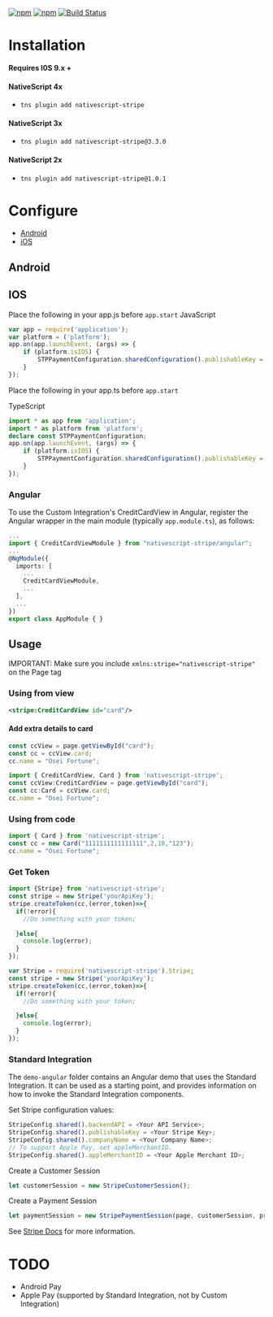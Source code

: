 [![npm](https://img.shields.io/npm/v/nativescript-stripe.svg)](https://www.npmjs.com/package/nativescript-stripe)
[![npm](https://img.shields.io/npm/dt/nativescript-stripe.svg?label=npm%20downloads)](https://www.npmjs.com/package/nativescript-stripe)
[![Build Status](https://travis-ci.org/triniwiz/nativescript-stripe.svg?branch=master)](https://travis-ci.org/triniwiz/nativescript-stripe)
# Installation

**Requires I0S 9.x +**


#### NativeScript 4x

* `tns plugin add nativescript-stripe`

#### NativeScript 3x

* `tns plugin add nativescript-stripe@3.3.0`

#### NativeScript 2x

* `tns plugin add nativescript-stripe@1.0.1`


# Configure

* [Android](#android)
* [iOS](#ios)

## Android

## IOS
Place the following in your app.js before `app.start`
JavaScript
```js
var app = require('application');
var platform = ('platform');
app.on(app.launchEvent, (args) => {
    if (platform.isIOS) {
        STPPaymentConfiguration.sharedConfiguration().publishableKey = "yourApiKey";
    }
});
```
Place the following in your app.ts before `app.start`

TypeScript
```ts
import * as app from 'application';
import * as platform from 'platform';
declare const STPPaymentConfiguration;
app.on(app.launchEvent, (args) => {
    if (platform.isIOS) {
        STPPaymentConfiguration.sharedConfiguration().publishableKey = "yourApiKey";
    }
});
```

### Angular
To use the Custom Integration's CreditCardView in Angular,
register the Angular wrapper in the main module (typically `app.module.ts`), as follows:

```ts
...
import { CreditCardViewModule } from "nativescript-stripe/angular";
...
@NgModule({
  imports: [
    ...
    CreditCardViewModule,
    ...
  ],
  ...
})
export class AppModule { }
```

## Usage

IMPORTANT: Make sure you include `xmlns:stripe="nativescript-stripe"` on the Page tag

### Using from view
```xml
<stripe:CreditCardView id="card"/>
```

#### Add extra details to card

```js
const ccView = page.getViewById("card");
const cc = ccView.card;
cc.name = "Osei Fortune";
```

```ts
import { CreditCardView, Card } from 'nativescript-stripe';
const ccView:CreditCardView = page.getViewById("card");
const cc:Card = ccView.card;
cc.name = "Osei Fortune";
```
### Using from code
```ts
import { Card } from 'nativescript-stripe';
const cc = new Card("1111111111111111",2,18,"123");
cc.name = "Osei Fortune";
```

### Get Token

```ts
import {Stripe} from 'nativescript-stripe';
const stripe = new Stripe('yourApiKey');
stripe.createToken(cc,(error,token)=>{
  if(!error){
    //Do something with your token;

  }else{
    console.log(error);
  }
});
```

```js
var Stripe = require('nativescript-stripe').Stripe;
const stripe = new Stripe('yourApiKey');
stripe.createToken(cc,(error,token)=>{
  if(!error){
    //Do something with your token;

  }else{
    console.log(error);
  }
});
```

### Standard Integration

The `demo-angular` folder contains an Angular demo that uses the Standard Integration.
It can be used as a starting point, and provides information on how to invoke the
Standard Integration components.

Set Stripe configuration values:

```ts
StripeConfig.shared().backendAPI = <Your API Service>;
StripeConfig.shared().publishableKey = <Your Stripe Key>;
StripeConfig.shared().companyName = <Your Company Name>;
// To support Apple Pay, set appleMerchantID.
StripeConfig.shared().appleMerchantID = <Your Apple Merchant ID>;
```

Create a Customer Session
```ts
let customerSession = new StripeCustomerSession();
```

Create a Payment Session
```ts
let paymentSession = new StripePaymentSession(page, customerSession, price, "usd", listener);
```

See [Stripe Docs](https://stripe.com/docs/mobile) for more information.

# TODO
* Android Pay
* Apple Pay (supported by Standard Integration, not by Custom Integration)
